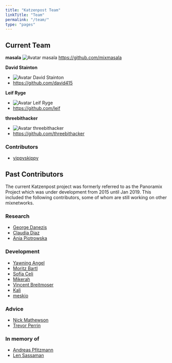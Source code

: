 ```yaml
---
title: "Katzenpost Team"
linkTitle: "Team"
permalink: "/team/"
type: "pages"
---
```


## Current Team

**masala**
![Avatar masala](/images/team/masala.jpg)
https://github.com/mixmasala

**David Stainton**
- ![Avatar David Stainton](/images/team/david.jpg)
- https://github.com/david415

**Leif Ryge**
- ![Avatar Leif Ryge](/images/team/leif.png)
- https://github.com/leif

**threebithacker**
- ![Avatar threebithacker](/images/team/threebit.jpg)
- https://github.com/threebithacker


### Contributors

- [yippyskippy](https://github.com/yippyskippy)


## Past Contributors

The current Katzenpost project was formerly referred to as the Panoramix Project which was under development from 2015 until Jan 2019. This included the following contributors,
some of whom are still working on other mixnetworks.

### Research

- [George Danezis](https://en.wikipedia.org/wiki/George_Danezis)
- [Claudia Diaz](https://homes.esat.kuleuven.be/~cdiaz/)
- [Ania Piotrowska](https://www.researchgate.net/scientific-contributions/Ania-M-Piotrowska-2117226628)

### Development

- [Yawning Angel](https://github.com/Yawning)
- [Moritz Bartl](https://github.com/moba)
- [Sofía Celi](https://github.com/claucece)
- [Mikerah](https://github.com/Mikerah)
- [Vincent Breitmoser](https://github.com/Valodim)
- [Kali](https://github.com/kalikaneko)
- [meskio](https://github.com/meskio)

### Advice

- [Nick Mathewson](https://en.wikipedia.org/wiki/Nick_Mathewson)
- [Trevor Perrin](https://twitter.com/trevp__)

### In memory of

- [Andreas Pfitzmann](https://dblp.org/pid/p/AndreasPfitzmann.html)
- [Len Sassaman](https://en.wikipedia.org/wiki/Len_Sassaman)
